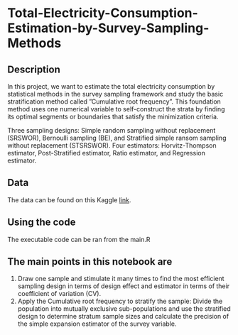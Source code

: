 # Total-Electricity-Consumption-Estimation-by-Survey-Sampling-Methods

## Description
In this project, we want to estimate the total electricity consumption by statistical methods in the survey sampling framework and study the basic stratification method called ”Cumulative root frequency”. This foundation method uses one numerical variable to self-construct the strata by finding its optimal segments or boundaries that satisfy the minimization criteria.

Three sampling designs: Simple random sampling without replacement (SRSWOR), Bernoulli sampling (BE), and Stratified simple ransom sampling without replacement (STSRSWOR). 
Four estimators: Horvitz-Thompson estimator, Post-Stratified estimator, Ratio estimator, and Regression estimator.

## Data

The data can be found on this Kaggle [link]([https://opendata.agenceore.fr/explore/dataset/conso-elec-gaz-annuelle-par-naf-agregee-commune/information/?refine.annee=2021]).

## Using the code

The executable code can be ran from the main.R

## The main points in this notebook are

1. Draw one sample and stimulate it many times to find the most efficient sampling design in terms of design effect and estimator in terms of their coefficient of variation (CV). 
2. Apply the Cumulative root frequency to stratify the sample: Divide the population into mutually exclusive sub-populations and use the stratified design to determine stratum sample sizes and calculate the precision of the simple expansion estimator of the survey variable.

